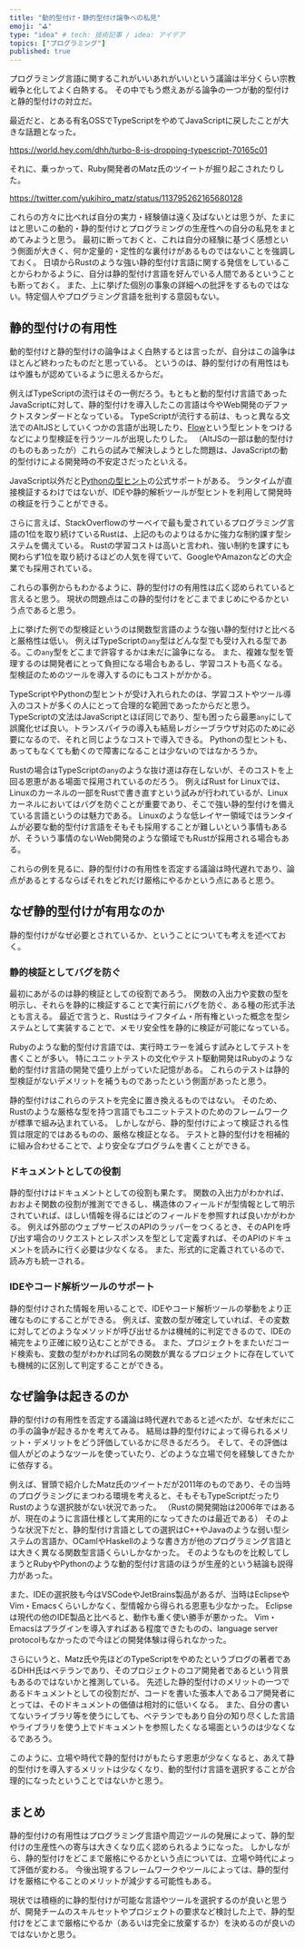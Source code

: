 ```yaml
---
title: "動的型付け・静的型付け論争への私見"
emoji: "⛳"
type: "idea" # tech: 技術記事 / idea: アイデア
topics: ["プログラミング"]
published: true
---
```


プログラミング言語に関するこれがいいあれがいいという議論は半分くらい宗教戦争と化してよく白熱する。
その中でもう燃えあがる論争の一つが動的型付けと静的型付けの対立だ。

最近だと、とある有名OSSでTypeScriptをやめてJavaScriptに戻したことが大きな話題となった。

https://world.hey.com/dhh/turbo-8-is-dropping-typescript-70165c01

それに、乗っかって、Ruby開発者のMatz氏のツイートが掘り起こされたりした。

https://twitter.com/yukihiro_matz/status/113795262165680128


これらの方々に比べれば自分の実力・経験値は遠く及ばないとは思うが、たまにはと思いこの動的・静的型付けとプログラミングの生産性への自分の私見をまとめてみようと思う。
最初に断っておくと、これは自分の経験に基づく感想という側面が大きく、何か定量的・定性的な裏付けがあるものではないことを強調しておく。
日頃からRustのような強い静的型付け言語に関する発信をしていることからわかるように、自分は静的型付け言語を好んでいる人間であるということも断っておく。
また、上に挙げた個別の事象の詳細への批評をするものではない。特定個人やプログラミング言語を批判する意図もない。


## 静的型付けの有用性
動的型付けと静的型付けの論争はよく白熱するとは言ったが、自分はこの論争はほとんど終わったものだと思っている。
というのは、静的型付けの有用性はもはや誰もが認めているように思えるからだ。

例えばTypeScriptの流行はその一例だろう。もともと動的型付け言語であったJavaScriptに対して、静的型付けを導入したこの言語は今やWeb開発のデファクトスタンダードとなっている。
TypeScriptが流行する前は、もっと異なる文法でのAltJSとしていくつかの言語が出現したり、[Flow](https://flow.org/)という型ヒントをつけるなどにより型検証を行うツールが出現したりした。
（AltJSの一部は動的型付けのものもあったが）これらの試みで解決しようとした問題は、JavaScriptの動的型付けによる開発時の不安定さだったといえる。

JavaScript以外だと[Pythonの型ヒント](https://docs.python.org/ja/3/library/typing.html)の公式サポートがある。
ランタイムが直接検証するわけではないが、IDEや静的解析ツールが型ヒントを利用して開発時の検証を行うことができる。

さらに言えば、StackOverflowのサーベイで最も愛されているプログラミング言語の1位を取り続けているRustは、上記のものよりはるかに強力な制約課す型システムを備えている。
Rustの学習コストは高いと言われ、強い制約を課すにも関わらず1位を取り続けるほどの人気を得ていて、GoogleやAmazonなどの大企業でも採用されている。

これらの事例からもわかるように、静的型付けの有用性は広く認められていると言えると思う。
現状の問題点はこの静的型付けをどこまでまじめにやるかという点であると思う。

上に挙げた例での型検証というのは関数型言語のような強い静的型付けと比べると厳格性は低い。
例えばTypeScriptの`any`型はどんな型でも受け入れる型である。この`any`型をどこまで許容するかは未だに論争になる。
また、複雑な型を管理するのは開発者にとって負担になる場合もあるし、学習コストも高くなる。
型検証のためのツールを導入するのにもコストがかかる。

TypeScriptやPythonの型ヒントが受け入れられたのは、学習コストやツール導入のコストが多くの人にとって合理的な範囲であったからだと思う。
TypeScriptの文法はJavaScriptとほぼ同じであり、型も困ったら最悪`any`にして誤魔化せば良い。トランスパイラの導入も結局レガシーブラウザ対応のために必要になるので、それと同じようなコストで導入できる。
Pythonの型ヒントも、あってもなくても動くので障害になることは少ないのではなかろうか。

Rustの場合はTypeScriptの`any`のような抜け道は存在しないが、そのコストを上回る恩恵がある場面で採用されているのだろう。
例えばRust for Linuxでは、Linuxのカーネルの一部をRustで書き直すという試みが行われているが、Linuxカーネルにおいてはバグを防ぐことが重要であり、そこで強い静的型付けを備えている言語というのは魅力である。
Linuxのような低レイヤー領域ではランタイムが必要な動的型付け言語をそもそも採用することが難しいという事情もあるが、そういう事情のないWeb開発のような領域でもRustが採用される場合もある。

これらの例を見るに、静的型付けの有用性を否定する議論は時代遅れであり、論点があるとするならばそれをどれだけ厳格にやるかという点にあると思う。

## なぜ静的型付けが有用なのか
静的型付けがなぜ必要とされているか、ということについても考えを述べておく。

### 静的検証としてバグを防ぐ
最初にあがるのは静的検証としての役割であろう。
関数の入出力や変数の型を明示し、それらを静的に検証することで実行前にバグを防ぐ、ある種の形式手法とも言える。
最近で言うと、Rustはライフタイム・所有権といった概念を型システムとして実装することで、メモリ安全性を静的に検証が可能になっている。

Rubyのような動的型付け言語では、実行時エラーを減らす試みとしてテストを書くことが多い。
特にユニットテストの文化やテスト駆動開発はRubyのような動的型付け言語の開発で盛り上がっていた記憶がある。
これらのテストは静的型検証がないデメリットを補うものであったという側面があったと思う。

静的型付けはこれらのテストを完全に置き換えるものではない。
そのため、Rustのような厳格な型を持つ言語でもユニットテストのためのフレームワークが標準で組み込まれている。
しかしながら、静的型付けによって検証される性質は限定的ではあるものの、厳格な検証となる。
テストと静的型付けを相補的に組み合わせることで、より安全なプログラムを書くことができる。

### ドキュメントとしての役割
静的型付けはドキュメントとしての役割も果たす。
関数の入出力がわかれば、おおよそ関数の役割が推測でできるし、構造体のフィールドが型情報として明示されていれば、ほしい情報を得るにはどのフィールドを参照すれば良いかがわかる。
例えば外部のウェブサービスのAPIのラッパーをつくるとき、そのAPIを呼び出す場合のリクエストとレスポンスを型として定義すれば、そのAPIのドキュメントを読みに行く必要は少なくなる。
また、形式的に定義されているので、読み方も統一される。

### IDEやコード解析ツールのサポート
静的型付けされた情報を用いることで、IDEやコード解析ツールの挙動をより正確なものにすることができる。
例えば、変数の型が確定していれば、その変数に対してどのようなメソッドが呼び出せるかは機械的に判定できるので、IDEの補完をより正確に絞り込むことができる。
また、プロジェクトをまたいだコード検索も、変数の型がわかれば同名の関数が異なるプロジェクトに存在していても機械的に区別して判定することができる。

## なぜ論争は起きるのか
静的型付けの有用性を否定する議論は時代遅れであると述べたが、なぜ未だにこの手の論争が起きるかを考えてみる。
結局は静的型付けによって得られるメリット・デメリットをどう評価しているかに尽きるだろう。
そして、その評価は個人がどのようなツールを使っていたり、どのような立場で何を経験してきたかに依存する。

例えば、冒頭で紹介したMatz氏のツイートだが2011年のものであり、その当時のプログラミングにまつわる環境を考えると、そもそもTypeScriptだったりRustのような選択肢がない状況であった。
（Rustの開発開始は2006年ではあるが、現在のように言語仕様として実用的になってきたのは最近である）
そのような状況下だと、静的型付け言語としての選択はC++やJavaのような弱い型システムの言語か、OCamlやHaskellのような書き方が他のプログラミング言語とは大きく異なる関数型言語くらいしかなかった。
そのようなものを比較してしまうとRubyやPythonのような動的型付け言語のほうが生産的という結論も説得力があった。

また、IDEの選択肢も今はVSCodeやJetBrains製品があるが、当時はEclipseやVim・Emacsくらいしかなく、型情報から得られる恩恵も少なかった。
Eclipseは現代の他のIDE製品と比べると、動作も重く使い勝手が悪かった。
Vim・Emacsはプラグインを導入すればある程度できたものの、language server protocolもなかったので今ほどの開発体験は得られなかった。

さらにいうと、Matz氏や先ほどのTypeScriptをやめたというブログの著者であるDHH氏はベテランであり、そのプロジェクトのコア開発者であるという背景もあるのではないかと推測している。
先述した静的型付けのメリットの一つであるドキュメントとしての役割だが、コードを書いた張本人であるコア開発者にとっては、そのドキュメントの価値は相対的に低いくなる。
また、自分の書いてないライブラリ等を使うにしても、ベテランでもあり自分の知り尽くした言語やライブラリを使う上でドキュメントを参照したくなる場面というのは少なくなるであろう。

このように、立場や時代で静的型付けがもたらす恩恵が少なくなると、あえて静的型付けを導入するメリットは少なくなり、動的型付け言語を選択することが合理的になったということではないかと思う。

## まとめ
静的型付けの有用性はプログラミング言語や周辺ツールの発展によって、静的型付けの生産性への寄与は大きくなり広く認められるようになった。
しかしながら、静的型付けをどこまで厳格にやるかという点については、立場や時代によって評価が変わる。
今後出現するフレームワークやツールによっては、静的型付けを厳格にやることのメリットが減少する可能性もある。

現状では積極的に静的型付けが可能な言語やツールを選択するのが良いと思うが、開発チームのスキルセットやプロジェクトの要求など検討した上で、静的型付けをどこまで厳格にやるか（あるいは完全に放棄するか）を決めるのが良いのではないかと思う。
